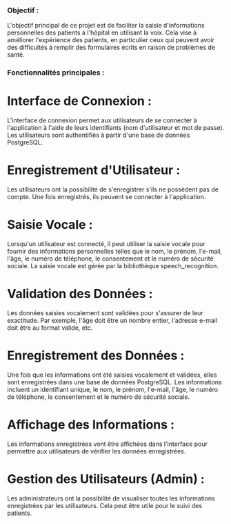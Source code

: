 ### Objectif :

L'objectif principal de ce projet est de faciliter la saisie d'informations personnelles des patients à l'hôpital en utilisant la voix. Cela vise à améliorer l'expérience des patients, en particulier ceux qui peuvent avoir des difficultés à remplir des formulaires écrits en raison de problèmes de santé.

### Fonctionnalités principales :

# Interface de Connexion :
L'interface de connexion permet aux utilisateurs de se connecter à l'application à l'aide de leurs identifiants (nom d'utilisateur et mot de passe). Les utilisateurs sont authentifiés à partir d'une base de données PostgreSQL.

# Enregistrement d'Utilisateur :
 Les utilisateurs ont la possibilité de s'enregistrer s'ils ne possèdent pas de compte. Une fois enregistrés, ils peuvent se connecter à l'application.

# Saisie Vocale :
Lorsqu'un utilisateur est connecté, il peut utiliser la saisie vocale pour fournir des informations personnelles telles que le nom, le prénom, l'e-mail, l'âge, le numéro de téléphone, le consentement et le numéro de sécurité sociale. La saisie vocale est gérée par la bibliothèque speech_recognition.

# Validation des Données : 
Les données saisies vocalement sont validées pour s'assurer de leur exactitude. Par exemple, l'âge doit être un nombre entier, l'adresse e-mail doit être au format valide, etc.

# Enregistrement des Données : 
Une fois que les informations ont été saisies vocalement et validées, elles sont enregistrées dans une base de données PostgreSQL. Les informations incluent un identifiant unique, le nom, le prénom, l'e-mail, l'âge, le numéro de téléphone, le consentement et le numéro de sécurité sociale.

# Affichage des Informations :
Les informations enregistrées vont être affichées dans l'interface pour permettre aux utilisateurs de vérifier les données enregistrées.

# Gestion des Utilisateurs (Admin) : 
Les administrateurs ont la possibilité de visualiser toutes les informations enregistrées par les utilisateurs. Cela peut être utile pour le suivi des patients.
